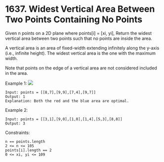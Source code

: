 # 1637. Widest Vertical Area Between Two Points Containing No Points

Given n points on a 2D plane where points[i] = [xi, yi], Return the widest vertical area between two points such that no points are inside the area.

A vertical area is an area of fixed-width extending infinitely along the y-axis (i.e., infinite height). The widest vertical area is the one with the maximum width.

Note that points on the edge of a vertical area are not considered included in the area.

 

Example 1:
​![](https://assets.leetcode.com/uploads/2020/09/19/points3.png)

    Input: points = [[8,7],[9,9],[7,4],[9,7]]
    Output: 1
    Explanation: Both the red and the blue area are optimal.

Example 2:

    Input: points = [[3,1],[9,0],[1,0],[1,4],[5,3],[8,8]]
    Output: 3

 

Constraints:

    n == points.length
    2 <= n <= 105
    points[i].length == 2
    0 <= xi, yi <= 109

